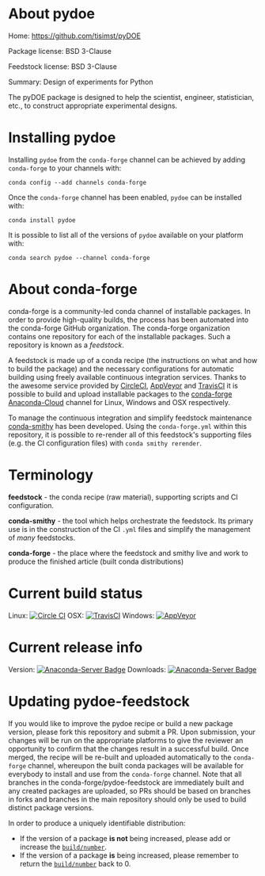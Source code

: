 About pydoe
===========

Home: https://github.com/tisimst/pyDOE

Package license: BSD 3-Clause

Feedstock license: BSD 3-Clause

Summary: Design of experiments for Python

The pyDOE package is designed to help the scientist, engineer, statistician, etc., to construct appropriate experimental designs.

Installing pydoe
================

Installing `pydoe` from the `conda-forge` channel can be achieved by adding `conda-forge` to your channels with:

```
conda config --add channels conda-forge
```

Once the `conda-forge` channel has been enabled, `pydoe` can be installed with:

```
conda install pydoe
```

It is possible to list all of the versions of `pydoe` available on your platform with:

```
conda search pydoe --channel conda-forge
```


About conda-forge
=================

conda-forge is a community-led conda channel of installable packages.
In order to provide high-quality builds, the process has been automated into the
conda-forge GitHub organization. The conda-forge organization contains one repository
for each of the installable packages. Such a repository is known as a *feedstock*.

A feedstock is made up of a conda recipe (the instructions on what and how to build
the package) and the necessary configurations for automatic building using freely
available continuous integration services. Thanks to the awesome service provided by
[CircleCI](https://circleci.com/), [AppVeyor](http://www.appveyor.com/)
and [TravisCI](https://travis-ci.org/) it is possible to build and upload installable
packages to the [conda-forge](https://anaconda.org/conda-forge)
[Anaconda-Cloud](http://docs.anaconda.org/) channel for Linux, Windows and OSX respectively.

To manage the continuous integration and simplify feedstock maintenance
[conda-smithy](http://github.com/conda-forge/conda-smithy) has been developed.
Using the ``conda-forge.yml`` within this repository, it is possible to re-render all of
this feedstock's supporting files (e.g. the CI configuration files) with ``conda smithy rerender``.


Terminology
===========

**feedstock** - the conda recipe (raw material), supporting scripts and CI configuration.

**conda-smithy** - the tool which helps orchestrate the feedstock.
                   Its primary use is in the construction of the CI ``.yml`` files
                   and simplify the management of *many* feedstocks.

**conda-forge** - the place where the feedstock and smithy live and work to
                  produce the finished article (built conda distributions)

Current build status
====================

Linux: [![Circle CI](https://circleci.com/gh/conda-forge/pydoe-feedstock.svg?style=shield)](https://circleci.com/gh/conda-forge/pydoe-feedstock)
OSX: [![TravisCI](https://travis-ci.org/conda-forge/pydoe-feedstock.svg?branch=master)](https://travis-ci.org/conda-forge/pydoe-feedstock)
Windows: [![AppVeyor](https://ci.appveyor.com/api/projects/status/github/conda-forge/pydoe-feedstock?svg=True)](https://ci.appveyor.com/project/conda-forge/pydoe-feedstock/branch/master)

Current release info
====================
Version: [![Anaconda-Server Badge](https://anaconda.org/conda-forge/pydoe/badges/version.svg)](https://anaconda.org/conda-forge/pydoe)
Downloads: [![Anaconda-Server Badge](https://anaconda.org/conda-forge/pydoe/badges/downloads.svg)](https://anaconda.org/conda-forge/pydoe)


Updating pydoe-feedstock
========================

If you would like to improve the pydoe recipe or build a new
package version, please fork this repository and submit a PR. Upon submission,
your changes will be run on the appropriate platforms to give the reviewer an
opportunity to confirm that the changes result in a successful build. Once
merged, the recipe will be re-built and uploaded automatically to the
`conda-forge` channel, whereupon the built conda packages will be available for
everybody to install and use from the `conda-forge` channel.
Note that all branches in the conda-forge/pydoe-feedstock are
immediately built and any created packages are uploaded, so PRs should be based
on branches in forks and branches in the main repository should only be used to
build distinct package versions.

In order to produce a uniquely identifiable distribution:
 * If the version of a package **is not** being increased, please add or increase
   the [``build/number``](http://conda.pydata.org/docs/building/meta-yaml.html#build-number-and-string).
 * If the version of a package **is** being increased, please remember to return
   the [``build/number``](http://conda.pydata.org/docs/building/meta-yaml.html#build-number-and-string)
   back to 0.
